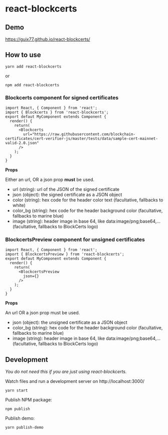 # react-blockcerts

## Demo

https://guix77.github.io/react-blockcerts/

## How to use

    yarn add react-blockcerts

or

    npm add react-blockcerts

### Blockcerts component for signed certificates

    import React, { Component } from 'react';
    import { Blockcerts } from 'react-blockcerts';
    export defaut MyComponent extends Component {
      render() {
        return(
          <Blockcerts
            url="https://raw.githubusercontent.com/blockchain-certificates/cert-verifier-js/master/tests/data/sample-cert-mainnet-valid-2.0.json"
          />
        );
      }
    }

**Props**

Either an url, OR a json prop **must** be used.

- url (string): url of the JSON of the signed certificate
- json (object): the signed certificate as a JSON object
- color (string): hex code for the header color text (facultative, fallbacks to white)
- color_bg (string): hex code for the header background color (facultative, fallbacks to marine blue)
- image (string): header image in base 64, like data:image/png;base64,... (facultative, fallbacks to BlockCerts logo)

### BlockcertsPreview component for unsigned certificates

    import React, { Component } from 'react';
    import { BlockcertsPreview } from 'react-blockcerts';
    export defaut MyComponent extends Component {
      render() {
        return(
          <BlockcertsPreview
            json={}
          />
        );
      }
    }

**Props**

An url OR a json prop must be used.

- json (object): the unsigned certificate as a JSON object
- color_bg (string): hex code for the header background color (facultative, fallbacks to marine blue)
- image (string): header image in base 64, like data:image/png;base64,... (facultative, fallbacks to BlockCerts logo)

## Development

*You do not need this if you are just using react-blockcerts.*

Watch files and run a development server on http://localhost:3000/

    yarn start

Publish NPM package:

    npm publish

Publish demo:

    yarn publish-demo
